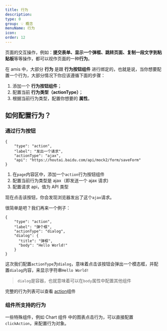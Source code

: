 ```yaml
---
title: 行为
description:
type: 0
group: 💡 概念
menuName: 行为
icon:
order: 12
---
```


页面的交互操作，例如：**提交表单、显示一个弹框、跳转页面、复制一段文字到粘贴板**等等操作，都可以视作页面的一种**行为**。

在 amis 中，大部分 **行为** 是跟 **行为按钮组件** 进行绑定的，也就是说，当你想要配置一个行为，大部分情况下你应该遵循下面的步骤：

1. 添加一个 **行为按钮组件**；
2. 配置当前 **行为类型（actionType）**；
3. 根据当前行为类型，配置你想要的 **属性**。

## 如何配置行为？

### 通过行为按钮

```schema:height="100" scope="body"
{
    "type": "action",
    "label": "发出一个请求",
    "actionType": "ajax",
    "api": "https://houtai.baidu.com/api/mock2/form/saveForm"
}
```

1. 在`page`内容区中，添加一个`action`行为按钮组件
2. 配置当前行为类型是 ajax（即发送一个 ajax 请求)
3. 配置请求 api，值为 API 类型

现在点击该按钮，你会发现浏览器发出了这个`ajax`请求。

很简单是吧？我们再来一个例子：

```schema:height="100" scope="body"
{
    "type": "action",
    "label": "弹个框",
    "actionType": "dialog",
    "dialog": {
      "title": "弹框",
      "body": "Hello World!"
    }
}
```

这次我们配置`actionType`为`dialog`，意味着点击该按钮会弹出一个模态框，并配置`dialog`内容，来显示字符串`Hello World!`

> `dialog`是容器，也就意味着可以在`body`属性中配置其他组件

完整的行为列表可以查看 [action](./action-button)组件

### 组件所支持的行为

一些特殊组件，例如 Chart 组件 中的图表点击行为，可以直接配置`clickAction`，来配置行为对象。
